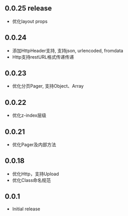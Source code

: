 ## 0.0.25 release

* 优化layout props

## 0.0.24

* 添加HttpHeader支持, 支持json, urlencoded, fromdata
* Http支持restURL格式传递传递

## 0.0.23

* 优化分页Pager, 支持Object、Array

## 0.0.22

* 优化z-index层级

## 0.0.21

* 优化Pager及内部方法

## 0.0.18

* 优化Http，支持Upload
* 优化Class命名规范

## 0.0.1

* Initial release